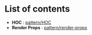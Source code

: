 # List of contents

 - **HOC** : [pattern/HOC](https://github.com/PawaOx4th/learn-react-pattern/tree/pattern/HOC)
 - **Render Props** : [pattern/render-props](https://github.com/PawaOx4th/learn-react-pattern/tree/pattern/render-props)


